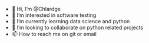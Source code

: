 - 👋 Hi, I’m @Chlardge
- 👀 I’m interested in software testing 
- 🌱 I’m currently learning data science and python
- 💞️ I’m looking to collaborate on python related projects 
- 📫 How to reach me on git or email

<!---
Chlardge/Chlardge is a ✨ special ✨ repository because its `README.md` (this file) appears on your GitHub profile.
You can click the Preview link to take a look at your changes.
--->
